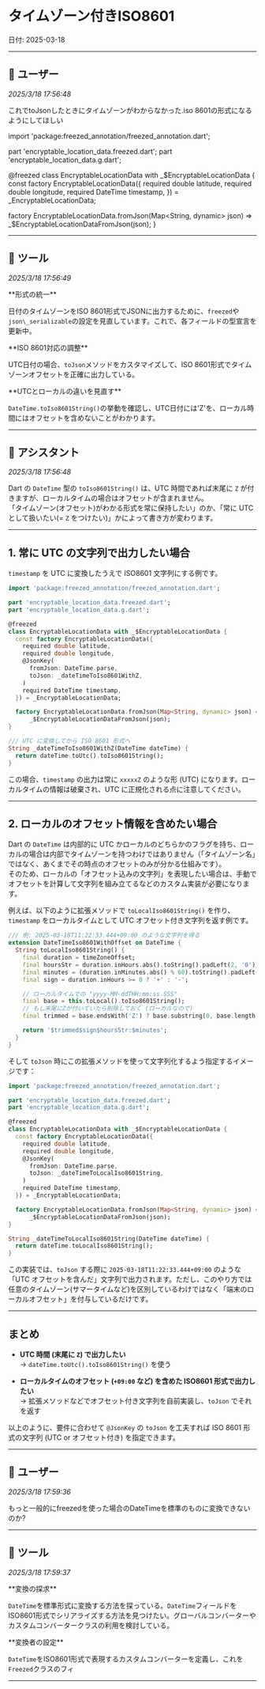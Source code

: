 # タイムゾーン付きISO8601

日付: 2025-03-18

---

## 👤 ユーザー
*2025/3/18 17:56:48*

これでtoJsonしたときにタイムゾーンがわからなかった.iso 8601の形式になるようにしてほしい

import 'package:freezed\_annotation/freezed\_annotation.dart';

part 'encryptable\_location\_data.freezed.dart';
part 'encryptable\_location\_data.g.dart';

@freezed
class EncryptableLocationData with \_$EncryptableLocationData {
  const factory EncryptableLocationData({
    required double latitude,
    required double longitude,
    required DateTime timestamp,
  }) = \_EncryptableLocationData;

  factory EncryptableLocationData.fromJson(Map&lt;String, dynamic&gt; json) =&gt;
      \_$EncryptableLocationDataFromJson(json);
}

---

## 🔧 ツール
*2025/3/18 17:56:49*

\*\*形式の統一\*\*

日付のタイムゾーンをISO 8601形式でJSONに出力するために、`freezed`や`json\_serializable`の設定を見直しています。これで、各フィールドの型宣言を更新中。

\*\*ISO 8601対応の調整\*\*

UTC日付の場合、`toJson`メソッドをカスタマイズして、ISO 8601形式でタイムゾーンオフセットを正確に出力している。

\*\*UTCとローカルの違いを見直す\*\*

`DateTime.toIso8601String()`の挙動を確認し、UTC日付には'Z'を、ローカル時間にはオフセットを含めないことがわかります。

---

## 🤖 アシスタント
*2025/3/18 17:56:48*

Dart の `DateTime` 型の `toIso8601String()` は、UTC 時間であれば末尾に `Z` が付きますが、ローカルタイムの場合はオフセットが含まれません。  
「タイムゾーン(オフセット)がわかる形式を常に保持したい」のか、「常に UTC として扱いたい(= `Z` をつけたい)」かによって書き方が変わります。  

---

## 1. 常に UTC の文字列で出力したい場合

`timestamp` を UTC に変換したうえで ISO8601 文字列にする例です。  

```dart
import 'package:freezed_annotation/freezed_annotation.dart';

part 'encryptable_location_data.freezed.dart';
part 'encryptable_location_data.g.dart';

@freezed
class EncryptableLocationData with _$EncryptableLocationData {
  const factory EncryptableLocationData({
    required double latitude,
    required double longitude,
    @JsonKey(
      fromJson: DateTime.parse,
      toJson: _dateTimeToIso8601WithZ,
    )
    required DateTime timestamp,
  }) = _EncryptableLocationData;

  factory EncryptableLocationData.fromJson(Map<String, dynamic> json) =>
      _$EncryptableLocationDataFromJson(json);
}

/// UTC に変換してから ISO 8601 形式へ
String _dateTimeToIso8601WithZ(DateTime dateTime) {
  return dateTime.toUtc().toIso8601String();
}
```

この場合、`timestamp` の出力は常に `xxxxxZ` のような形 (UTC) になります。ローカルタイムの情報は破棄され、UTC に正規化される点に注意してください。

---

## 2. ローカルのオフセット情報を含めたい場合

Dart の `DateTime` は内部的に UTC かローカルのどちらかのフラグを持ち、ローカルの場合は内部でタイムゾーンを持つわけではありません（「タイムゾーン名」ではなく、あくまでその時点のオフセットのみが分かる仕組みです）。  
そのため、ローカルの「オフセット込みの文字列」を表現したい場合は、手動でオフセットを計算して文字列を組み立てるなどのカスタム実装が必要になります。  

例えば、以下のように拡張メソッドで `toLocalIso8601String()` を作り、`timestamp` をローカルタイムとして UTC オフセット付き文字列を返す例です。

```dart
/// 例: 2025-03-18T11:22:33.444+09:00 のような文字列を得る
extension DateTimeIso8601WithOffset on DateTime {
  String toLocalIso8601String() {
    final duration = timeZoneOffset;
    final hoursStr = duration.inHours.abs().toString().padLeft(2, '0');
    final minutes = (duration.inMinutes.abs() % 60).toString().padLeft(2, '0');
    final sign = duration.inHours >= 0 ? '+' : '-';

    // ローカルタイムでの "yyyy-MM-ddTHH:mm:ss.SSS"
    final base = this.toLocal().toIso8601String();
    // もし末尾にZが付いていたら削除しておく (ローカルなので)
    final trimmed = base.endsWith('Z') ? base.substring(0, base.length - 1) : base;

    return '$trimmed$sign$hoursStr:$minutes';
  }
}
```

そして `toJson` 時にこの拡張メソッドを使って文字列化するよう指定するイメージです：

```dart
import 'package:freezed_annotation/freezed_annotation.dart';

part 'encryptable_location_data.freezed.dart';
part 'encryptable_location_data.g.dart';

@freezed
class EncryptableLocationData with _$EncryptableLocationData {
  const factory EncryptableLocationData({
    required double latitude,
    required double longitude,
    @JsonKey(
      fromJson: DateTime.parse,
      toJson: _dateTimeToLocalIso8601String,
    )
    required DateTime timestamp,
  }) = _EncryptableLocationData;

  factory EncryptableLocationData.fromJson(Map<String, dynamic> json) =>
      _$EncryptableLocationDataFromJson(json);
}

String _dateTimeToLocalIso8601String(DateTime dateTime) {
  return dateTime.toLocalIso8601String();
}
```

この実装では、`toJson` する際に `2025-03-18T11:22:33.444+09:00` のような「UTC オフセットを含んだ」文字列で出力されます。ただし、このやり方では任意のタイムゾーン(サマータイムなど)を区別しているわけではなく「端末のローカルオフセット」を付与しているだけです。

---

## まとめ

- **UTC 時間 (末尾に `Z`) で出力したい**  
  →  `dateTime.toUtc().toIso8601String()` を使う  

- **ローカルタイムのオフセット (`+09:00` など) を含めた ISO8601 形式で出力したい**  
  → 拡張メソッドなどでオフセット付き文字列を自前実装し、`toJson` でそれを返す  

以上のように、要件に合わせて `@JsonKey` の `toJson` を工夫すれば ISO 8601 形式の文字列 (UTC or オフセット付き) を指定できます。

---

## 👤 ユーザー
*2025/3/18 17:59:36*

もっと一般的にfreezedを使った場合のDateTimeを標準のものに変換できないのか?

---

## 🔧 ツール
*2025/3/18 17:59:37*

\*\*変換の探求\*\*

`DateTime`を標準形式に変換する方法を探っている。`DateTime`フィールドをISO8601形式でシリアライズする方法を見つけたい。グローバルコンバーターやカスタムコンバータークラスの利用を検討している。

\*\*変換者の設定\*\*

`DateTime`をISO8601形式で表現するカスタムコンバーターを定義し、これを`Freezed`クラスのフィ

---
